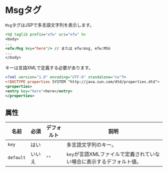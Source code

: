 # Msgタグ

`Msg`タグはJSPで多言語文字列を表示します。

```jsp
<%@ taglib prefix="efw" uri="efw" %>
<body>
...
<efw:Msg key="here"/> // または efw:msg, efw:MSG
...
</body>
```

キーは言語XMLで定義する必要があります。

```xml
<?xml version="1.0" encoding="UTF-8" standalone="no"?>
<!DOCTYPE properties SYSTEM "http://java.sun.com/dtd/properties.dtd">
<properties>
<entry key="here">here</entry>
</properties>
```

## 属性

| 名前 | 必須 | デフォルト | 説明 |
|---|---|---|---|
| `key` | はい |  | 多言語文字列のキー。 |
| `default` | いいえ | `""` | `key`が言語XMLファイルで定義されていない場合に表示するデフォルト値。 |